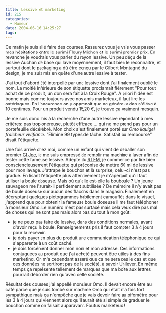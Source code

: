 ```yaml
---
title: Lessive et marketing
id: 215
categories:
  - Humeur
date: 2004-06-16 14:25:27
tags:
---
```


Ce matin je suis allé faire des courses. Rassurez vous je vais vous passer mes hésitations entre le surimi Fleury Michon et le surimi premier prix. En revanche je voudrais vous parler du rayon lessive. Un peu déçu de la lessive Auchan de base qui lave moyennement, il faut bien le reconnaitre, et surtout dont le packaging a dû être  conçu par le Gilbert Montagné du design, je me suis mis en quête d'une autre lessive à tester.

J'ai tout d'abord été interpellé par une lessive dont j'ai finalement oublié le nom. La moitié inférieure de son étiquette proclamait fièrement "Pour tout achat de ce produit, un don sera fait à la Croix Rouge". A priori l'idée est bonne mais comme toujours avec nos amis marketeux, il faut lire les astérisques. En l'occurence on y apprenait que ce généreux don s'éléve à 10 centimes. Pour un produit vendu 15,20 &#8364;, je trouve ça vraiment mesquin.

Je me suis donc mis à la recherche d'une autre lessive répondant à mes critères: pas trop onéreuse, plutôt efficace ... qui ne me prend pas pour un portefeuille décérébré. Mon choix s'est finalement porté sur _Omo liquigel fraicheur vivifiante_. <q>Elimine 99 types de tâche. Satisfait ou remboursé</q> disait l'étiquette.

Une fois arrivé chez moi, comme un enfant qui vient de déballer son premier [GI Joe](http://www.hasbro.com/gijoe/default.cfm "GI Joe Action Figures.  GI Joe - A Real American Hero!"), je me suis empressé de remplir ma machine à laver afin de tester cette fameuse lessive. Adepte du <acronym title="Read The Fucking Manual">RTFM</acronym>, je commence par lire bien consciencieusement l'étiquette qui préconise de mettre 60 ml de lessive pour mon lavage. J'attrape le bouchon et là surprise, celui-ci n'est pas gradué. En lisant l'étiquette plus attentivement je m'aperçoit qu'il faut utiliser la boule doseuse. Mais où qu'elle est-elle la bouboule&nbsp;? Un jeune sauvageon me l'aurait-il perfidement subtilisée&nbsp;? De mémoire il n'y avait pas de boule doseuse sur aucun des flacons dans le magasin. Finalement en décryptant quelques pictogrammes habilement camouflés dans le visuel, j'apprend que pour obtenir la fameuse boule doseuse il me faut téléphoner à monsieur Omo. Le numéro n'est pas surtaxé mais cela veux dire pas mal de choses qui ne sont pas mais alors pas du tout à mon goût:

*   je ne peux pas faire de lessive, dans des conditions normales, avant d'avoir reçu la boule. Renseignements pris il faut compter 3 à 4 jours pour la recevoir.
*   je dois payer en plus du produit une communication téléphonique ce qui s'apparente à un coût caché.
*   je dois forcément donner mon nom et mon adresse. Ces informations conjuguées au produit que j'ai acheté peuvent être utiles à des fins marketing. On m'a cependant assuré que ça ne sera pas le cas et que ces données ne sortiront pas de la société, à savoir Unilever. En même temps ça représente tellement de marques que ma boîte aux lettres pourrait déborder rien qu'avec cette société. 

Résultat des courses j'ai appellé monsieur Omo. Il devait encore être au café parce que je suis tombé sur madame Omo qui était ma fois fort sympathique mais ça n'empêche que je vais devoir faire au pifomètre pour les 3 à 4 jours qui viennent alors qu'il aurait été si simple de graduer le bouchon comme on faisait auparavant. Foutus marketeux&nbsp;!